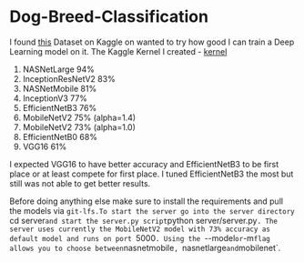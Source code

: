 # Dog-Breed-Classification

I found [this](https://www.kaggle.com/jessicali9530/stanford-dogs-dataset) Dataset on Kaggle on wanted to try how good I can train a Deep Learning model on it. The Kaggle Kernel I created - [kernel](https://www.kaggle.com/waterchiller/vgg16-classification-dog-breed)

1. NASNetLarge 94%
2. InceptionResNetV2 83%
3. NASNetMobile 81%
4. InceptionV3 77%
5. EfficientNetB3 76%
6. MobileNetV2 75% (alpha=1.4)
7. MobileNetV2 73% (alpha=1.0)
8. EfficientNetB0 68%
9. VGG16 61%

I expected VGG16 to have better accuracy and EfficientNetB3 to be first place or at least compete for first place. I tuned EfficientNetB3 the most but still was not able to get better results.

Before doing anything else make sure to install the requirements and pull the models via `git-lfs.To start the server go into the server directory `cd server` and start the server.py script `python server/server.py`. The server uses currently the MobileNetV2 model with 73% accuracy as default model and runs on port `5000`. Using the `--model` or `-m` flag allows you to choose between `nasnetmobile`, `nasnetlarge` and `mobilenet`.

